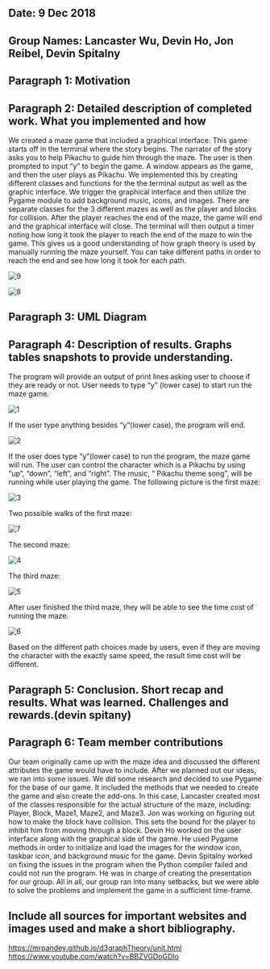 ## Date: 9 Dec 2018
## Group Names: Lancaster Wu, Devin Ho, Jon Reibel, Devin Spitalny

## Paragraph 1: Motivation

## Paragraph 2: Detailed description of completed work. What you implemented and how

We created a maze game that included a graphical interface. This game starts off in the terminal where the story begins. The narrator of the story asks you to help Pikachu to guide him through the maze. The user is then prompted to input “y” to begin the game. A window appears as the game, and then the user plays as Pikachu. We implemented this by creating different classes and functions for the the terminal output as well as the graphic interface. We trigger the graphical interface and then utilize the Pygame module to add background music, icons, and images. There are separate classes for the 3 different mazes as well as the player and blocks for collision. After the player reaches the end of the maze, the game will end and the graphical interface will close. The terminal will then output a timer noting how long it took the player to reach the end of the maze to win the game. This gives us a good understanding of how graph theory is used by manually running the maze yourself. You can take different paths in order to reach the end and see how long it took for each path.

![9](images/9.png)

![8](images/8.png)

## Paragraph 3: UML Diagram

## Paragraph 4: Description of results. Graphs tables snapshots to provide understanding.
The program will provide an output of print lines asking user to choose if they are ready or not. User needs to type “y” (lower case) to start run the maze game.

![1](images/1.png)

If the user type anything besides “y”(lower case), the program will end.

![2](images/2.png)

If the user does type “y”(lower case) to run the program, the maze game will run. The user can control the character which is a Pikachu by using “up”, “down”, “left”, and “right”.  The music, “ Pikachu theme song”, will be running while user playing the game. The following picture is the first maze:

![3](images/3.png)

Two possible walks of the first maze:

![7](images/7.png)

The second maze:

![4](images/4.png)

The third maze:

![5](images/5.png)

After user finished the third maze, they will be able to see the time cost of running the maze.

![6](images/6.png)

Based on the different path choices made by users, even if they are moving the character with the exactly same speed, the result time cost will be different.

## Paragraph 5: Conclusion. Short recap and results. What was learned. Challenges and rewards.(devin spitany)

## Paragraph 6: Team member contributions

Our team originally came up with the maze idea and discussed the different attributes the game would have to include. After we planned out our ideas, we ran into some issues. We did some research and decided to use Pygame for the base of our game. It included the methods that we needed to create the game and also create the add-ons. In this case, Lancaster created most of the classes responsible for the actual structure of the maze, including: Player, Block, Maze1, Maze2, and Maze3. Jon was working on figuring out how to make the block have collision. This sets the bound for the player to inhibit him from moving through a block. Devin Ho worked on the user interface along with the graphical side of the game. He used Pygame methods in order to initialize and load the images for the window icon, taskbar icon, and background music for the game. Devin Spitalny worked on fixing the issues in the program when the Python compiler failed and could not run the program. He was in charge of creating the presentation for our group. All in all, our group ran into many setbacks, but we were able to solve the problems and implement the game in a sufficient time-frame.

## Include all sources for important websites and images used and make a short bibliography.

https://mrpandey.github.io/d3graphTheory/unit.html
https://www.youtube.com/watch?v=BBZVGDoGDlo
